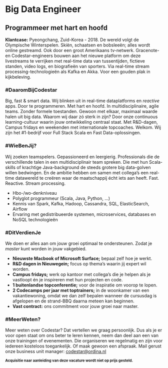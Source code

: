 # Big Data Engineer

## Programmeer met hart en hoofd 


**Klantcase:** Pyeongchang, Zuid-Korea - 2018. De wereld volgt de Olympische Winterspelen. 
Skiën, schaatsen en bobsleeën; alles wordt online gestreamd. Ook door een groot 
Amerikaans tv-netwerk. Gracenote- en Codestar-engineers bouwen aan het nieuwe platform 
om deze livestreams te verrijken met real-time data van tussentijden, fictieve standen, 
video logs, en biografieën van sporters. Via real-time stream processing-technologieën 
als Kafka en Akka. Voor een gouden plak in kijkbeleving.


### #DaaromBijCodestar 

Big, fast & smart data. Wij blinken uit in real-time dataplatforms en *reactive* apps. 
Door te programmeren. Met hart en hoofd. In
multidisciplinaire, agile teams. Zonder formele toestanden. Gewoon met elkaar, 
maximaal waarde halen uit big data. Waarom wij daar zó sterk in zijn? Door onze 
continuous learning-cultuur waarin jouw ontwikkeling centraal staat. Met R&D-dagen, 
Campus fridays en weekenden met internationale topcoaches. Welkom. Wij zijn 
het #1-bedrijf voor Full Stack Scala en Fast Data-oplossingen.


### #WieBenJij? 

Wij zoeken teamspelers. Gepassioneerd en leergierig. Professionals die de 
verschillende talen in een multidisciplinair team spreken. Die met hun Scala-skills of 
krachtige Java-background de steeds grotere big data-golven willen bedwingen. En de 
ambitie hebben om samen met collega’s een real-time datawereld te creëren waar de 
maatschappij écht iets aan heeft. Fast. Reactive. Stream processing.

* Hbo-/wo-denkniveau 
* Polyglot programmeur (Scala, Java, Python, ...)
* Kennis van Spark, Kafka, Hadoop, Cassandra, SQL, ElasticSearch, Airflow 
* Ervaring met gedistribueerde systemen, microservices, databases en NoSQL technologieën


### #DitVerdienJe 

We doen er alles aan om jouw groei optimaal te ondersteunen. Zodat je *master* 
kunt worden in jouw vakgebied. 

* **Nieuwste Macbook of Microsoft Surface;** bepaal zelf hoe je werkt. 
* **R&D dagen in Nieuwegein;** focus op thema’s waarin jij expert wil worden. 
* **Campus fridays;** werk op kantoor met collega’s die je helpen als je vastloopt én je inspireren met hun projecten en code. 
* **1 buitenlandse topconferentie;** voor de inspiratie om voorop te lopen. 
* **2 Codecamps per jaar met toptrainers;** in de woonkamer van een vakantiewoning, omdat we dan zelf bepalen wanneer de cursusdag is afgelopen en de strand-BBQ daarna meteen kan beginnen. 
* **Vast contract:** ons commitment voor jouw groei naar master. 


### #MeerWeten? 

Meer weten over Codestar? Dat vertellen we graag persoonlijk. Dus als je er voor open staat 
om ons beter te leren kennen, neem dan deel aan een van onze trainingen of evenementen. Die 
organiseren we regelmatig en zijn voor iedereen kosteloos toegankelijk. Of maak gewoon een 
afspraak. Mail gerust onze business unit manager: [codestar@ordina.nl](mailto:codestar@ordina.nl)

<small>**Acquisitie naar aanleiding van deze vacature wordt niet op prijs gesteld.**</small>